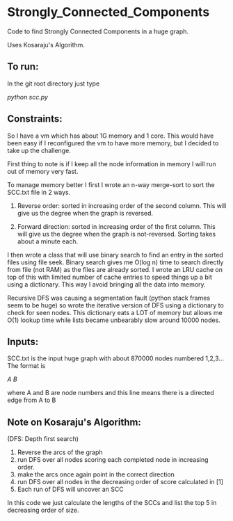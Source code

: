 # Strongly_Connected_Components
Code to find Strongly Connected Components in a huge graph.

Uses Kosaraju's Algorithm.
## To run:
In the git root directory just type

_python scc.py_

## Constraints:
So I have a vm which has about 1G memory and 1 core. 
This would have been easy if I reconfigured the vm to have more memory, but I decided to take up the challenge.

First thing to note is if I keep all the node information in memory I will run out of memory very fast.

To manage memory better I first I wrote an n-way merge-sort to sort the SCC.txt file in 2 ways.

1. Reverse order: sorted in increasing order of the second column. This will give us the degree when the graph is reversed.

2. Forward direction: sorted in increasing order of the first column. This will give us the degree when the graph is not-reversed. Sorting takes about a minute each.

I then wrote a class that will use binary search to find an entry in the sorted files using file seek. 
Binary search gives me O(log n) time to search directly from file (not RAM) as the files are already sorted. 
I wrote an LRU cache on top of this with limited number of cache entries to speed things up a bit using a dictionary. 
This way I avoid bringing all the data into memory.

Recursive DFS was causing a segmentation fault (python stack frames seem to be huge) 
so wrote the iterative version of DFS using a dictionary to check for seen nodes. 
This dictionary eats a LOT of memory but allows me O(1) lookup time while lists became unbearably slow around 10000 nodes.

## Inputs:
SCC.txt is the input huge graph with about 870000 nodes numbered 1,2,3...
The format is 

*A B*

where A and B are node numbers and this line means there is a directed edge from A to B

## Note on Kosaraju's Algorithm:
(DFS: Depth first search)
1. Reverse the arcs of the graph
2. run DFS over all nodes scoring each completed node in increasing order.
3. make the arcs once again point in the correct direction
4. run DFS over all nodes in the decreasing order of score calculated in [1]
5. Each run of DFS will uncover an SCC

In this code we just calculate the lengths of the SCCs and list the top 5 in decreasing order of size.
